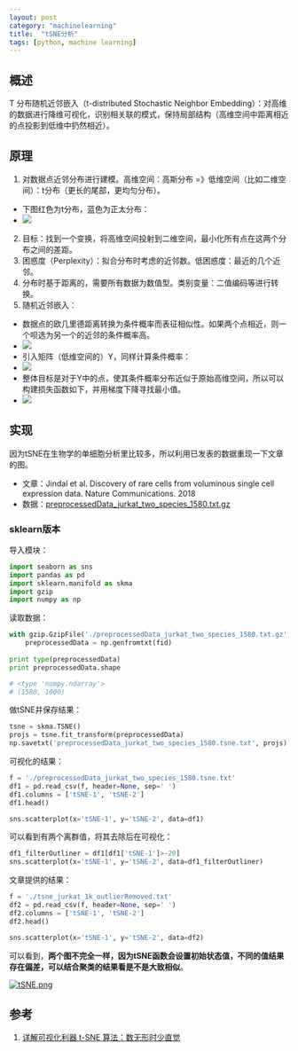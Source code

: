 ```yaml
---
layout: post
category: "machinelearning"
title:  "tSNE分析"
tags: [python, machine learning]
---
```


## 概述

T 分布随机近邻嵌入（t-distributed Stochastic Neighbor Embedding）：对高维的数据进行降维可视化，识别相关联的模式，保持局部结构（高维空间中距离相近的点投影到低维中扔然相近）。

## 原理

1. 对数据点近邻分布进行建模。高维空间：高斯分布 =》低维空间（比如二维空间）：t分布（更长的尾部，更均匀分布）。
  - 下图红色为t分布，蓝色为正太分布：
  - ![](https://upload.wikimedia.org/wikipedia/commons/thumb/c/cf/T_distribution_1df_enhanced.svg/480px-T_distribution_1df_enhanced.svg.png)
2. 目标：找到一个变换，将高维空间投射到二维空间，最小化所有点在这两个分布之间的差距。
3. 困惑度（Perplexity）：拟合分布时考虑的近邻数。低困惑度：最近的几个近邻。
4. 分布时基于距离的，需要所有数据为数值型。类别变量：二值编码等进行转换。
5. 随机近邻嵌入：
  - 数据点的欧几里德距离转换为条件概率而表征相似性。如果两个点相近，则一个呗选为另一个的近邻的条件概率高。
  - ![](https://image.jiqizhixin.com/uploads/wangeditor/40d1bbf8-94d8-464c-b6be-54534c1c509e/91665image.png)
  - 引入矩阵（低维空间的）Y，同样计算条件概率：
  - ![](https://image.jiqizhixin.com/uploads/wangeditor/40d1bbf8-94d8-464c-b6be-54534c1c509e/27934image%20(1).png)
  - 整体目标是对于Y中的点，使其条件概率分布近似于原始高维空间，所以可以构建损失函数如下，并用梯度下降寻找最小值。
  - ![](https://image.jiqizhixin.com/uploads/wangeditor/40d1bbf8-94d8-464c-b6be-54534c1c509e/46259image%20(2).png)

## 实现

因为tSNE在生物学的单细胞分析里比较多，所以利用已发表的数据重现一下文章的图。

  - 文章：Jindal et al. Discovery of rare cells from voluminous single cell expression data. Nature Communications. 2018
  - 数据：[preprocessedData\_jurkat\_two\_species\_1580.txt.gz](https://github.com/princethewinner/FiRE/tree/master/data)

### sklearn版本

导入模块：

```python
import seaborn as sns
import pandas as pd
import sklearn.manifold as skma
import gzip
import numpy as np
```

读取数据：

```python
with gzip.GzipFile('./preprocessedData_jurkat_two_species_1580.txt.gz', 'r') as fid:
    preprocessedData = np.genfromtxt(fid)
 
print type(preprocessedData)
print preprocessedData.shape

# <type 'numpy.ndarray'>
# (1580, 1000)
```

做tSNE并保存结果：

```python
tsne = skma.TSNE()
projs = tsne.fit_transform(preprocessedData)
np.savetxt('preprocessedData_jurkat_two_species_1580.tsne.txt', projs)
```

可视化的结果：

```python
f = './preprocessedData_jurkat_two_species_1580.tsne.txt'
df1 = pd.read_csv(f, header=None, sep=' ')
df1.columns = ['tSNE-1', 'tSNE-2']
df1.head()

sns.scatterplot(x='tSNE-1', y='tSNE-2', data=df1)
```

可以看到有两个离群值，将其去除后在可视化：

```python
df1_filterOutliner = df1[df1['tSNE-1']>-20]
sns.scatterplot(x='tSNE-1', y='tSNE-2', data=df1_filterOutliner)
```

文章提供的结果：

```python
f = './tsne_jurkat_1k_outlierRemoved.txt'
df2 = pd.read_csv(f, header=None, sep=' ')
df2.columns = ['tSNE-1', 'tSNE-2']
df2.head()

sns.scatterplot(x='tSNE-1', y='tSNE-2', data=df2)
```

可以看到，**两个图不完全一样，因为tSNE函数会设置初始状态值，不同的值结果存在偏差，可以结合聚类的结果看是不是大致相似**。

[![tSNE.png](https://i.loli.net/2019/04/19/5cb9c2cf3a01b.png)](https://i.loli.net/2019/04/19/5cb9c2cf3a01b.png)


## 参考

1. [详解可视化利器 t-SNE 算法：数无形时少直觉](https://www.jiqizhixin.com/articles/2017-11-13-7)





